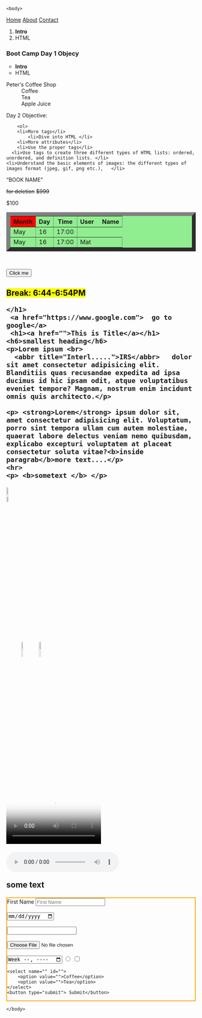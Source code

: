 <!DOCTYPE html>
<html lang="en">
    <head>
        <!-- <meta charset="UTF-8">
        <meta http-equiv="X-UA-Compatible" content="IE=edge">
        <meta name="viewport" content="width=device-width, initial-scale=1.0">
        <title>Document</title> -->
    </head>

<!--  comments-->

    <body>
   
<nav>
    <a href="">Home</a>
    <a href="">About</a>
    <a href="">Contact</a>
</nav>

<main>
    
<!-- ordered list, unorderd list, describtion list -->

<ol start="A">
<li><b>Intro</b></li>
<li>HTML</li>
</ol>

<h3>Boot Camp Day 1 Objecy</h3>
<ul style="list-style-type: circle;">
<li><b>Intro</b></li>
<li>HTML</li>
</ul>


<dl>
<dt>Peter's Coffee Shop</dt>
<dd>Coffee</dd>
<dd>Tea    </dd>
<dd>Apple Juice</dd>
</dl>

<dt>Day 2 Objective:</dt>

  
        <ol>
        <li>More tags</li>
            <li>Dive into HTML </li>
        <li>More attributes</li>
        <li>Use the proper tags</li>
      <li>Use tags to create three different types of HTML lists: ordered, unordered, and definition lists. </li>
    <li>Understand the basic elements of images: the different types of images format (jpeg, gif, png etc.),   </li>
 </ol>


<q>BOOK NAME</q>
<blockquote cite="">

</blockquote>
    
<del>for deletion</del>
<s>$999</s>
<p>$100</p>
    
<table border="10px" bgcolor="lightgreen">
<thead>
<tr>
<th bgcolor="red">Month</th>
<th>Day</th>
<th>Time</th>
<th>User &nbsp &nbsp Name</th>
</tr>
</thead>
<tbody>
<tr>
<td>May</td>
<td>16</td>
<td>17:00</td>
</tr>

<tr>
<td>May</td>
<td>16</td>
<td>17:00</td>
<td>Mat</td>
</tr>
</tbody>
</table>

<br>

<button>Click me</button>

<section>
    <h1><mark> Break: 6:44-6:54PM</mark>

    </h1>
     <a href="https://www.google.com">  go to google</a>
     <h1><a href="">This is Title</a></h1>
    <h6>smallest heading</h6>
    <p>Lorem ipsum <br>
      <abbr title="Interl.....">IRS</abbr>   dolor sit amet consectetur adipisicing elit. Blanditiis quas recusandae expedita ad ipsa ducimus id hic ipsam odit, atque voluptatibus eveniet tempore? Magnam, nostrum enim incidunt omnis quis architecto.</p>
     
    <p> <strong>Lorem</strong> ipsum dolor sit, amet consectetur adipisicing elit. Voluptatum, porro sint tempora ullam cum autem molestiae, quaerat labore delectus veniam nemo quibusdam, explicabo excepturi voluptatem at placeat consectetur soluta vitae?<b>inside paragrab</b>more text....</p>
    <hr>
    <p> <b>sometext </b> </p>
   <img width="10%" src="images/nyc.jpg" alt="new york city image">
    
   <figure>
    <img width="10%" src="images/nyc.jpg" alt="">
    <img width="10%" src="images/nyc.jpg" alt="">
   </figure>
   <video width="50%" src="dog story.mp4" controls poster="images/nyc.jpg"></video>
  
   <audio src="song.mp3" controls></audio>
   <!-- inline elemement vs. block element -->
   <!-- showing contact info, use one tag -->
   <!-- <i>email John Doe</i> <br>
   <i>call John Doe</i> <br>
   <i>visit John Doe at 111 new york, 10002</i> -->
   <p>some text</p>


</section>

</main>
<aside>

</aside>

<form style="border:2px solid orange" action="">
    <label for="first_name">First Name</label>
    <input type="text" id="first_name" placeholder="First Name">
<br>
<br>
    <input type="date">
    <br>
    <br>
    <input type="nubmer">
    <br>
    <br>
    <input type="file">
    <br>
    <br>
    <input type="week">
    <input type="radio">
    <input type="checkbox">

    <select name="" id="">
        <option value="">Coffee</option>
        <option value="">Tea</option>
    </select>
    <button type="submit"> Submit</button>
</form>

<footer>


</footer>




    </body>
</html>
